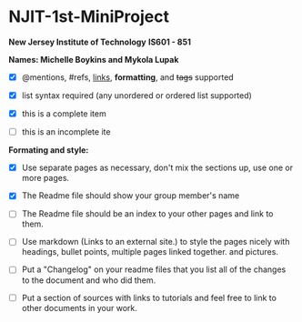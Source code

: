 # NJIT-1st-MiniProject
**New Jersey Institute of Technology**
**IS601 - 851**

**Names: Michelle Boykins and Mykola Lupak**



- [x] @mentions, #refs, [links](), **formatting**, and <del>tags</del> supported
- [x] list syntax required (any unordered or ordered list supported)
- [x] this is a complete item
- [ ] this is an incomplete ite


**Formating and style:**


- [x] Use separate pages as necessary, don't mix the sections up, use one or more pages.

- [x] The Readme file should show your group member's name

- [ ] The Readme file should be an index to your other pages and link to them.

- [ ] Use markdown (Links to an external site.) to style the pages nicely with headings, bullet points, multiple pages linked together. and pictures.

- [ ] Put a "Changelog" on your readme files that you list all of the changes to the document and who did them.

- [ ]  Put a section of sources with links to tutorials and feel free to link to other documents in your work.
